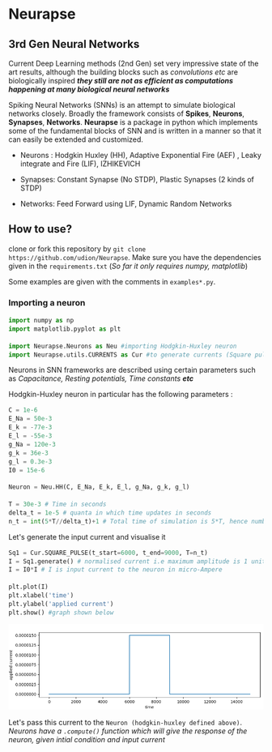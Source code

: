 # Neurapse

## 3rd Gen Neural Networks
Current Deep Learning methods (2nd Gen) set very impressive state of the art results, although the building blocks such as *convolutions etc* are biologically inspired ***they still are not as efficient as computations happening at many biological neural networks***

Spiking Neural Networks (SNNs) is an attempt to simulate biological networks closely. Broadly the framework consists of **Spikes**, **Neurons**, **Synapses**, **Networks**.
**Neurapse** is a package in python which implements some of the fundamental blocks of SNN and is written in a manner so that it can easily be extended and customized.

* Neurons : Hodgkin Huxley (HH), Adaptive Exponential Fire (AEF) , Leaky integrate and Fire (LIF), IZHIKEVICH

* Synapses: Constant Synapse (No STDP), Plastic Synapses (2 kinds of STDP)

* Networks: Feed Forward using LIF, Dynamic Random Networks

## How to use?
clone or fork this repository by `git clone https://github.com/udion/Neurapse`. Make sure you have the dependencies given in the `requirements.txt` (*So far it only requires numpy, matplotlib*)

Some examples are given with the comments in `examples*.py`. 

### Importing a neuron
```python
import numpy as np
import matplotlib.pyplot as plt

import Neurapse.Neurons as Neu #importing Hodgkin-Huxley neuron
import Neurapse.utils.CURRENTS as Cur #to generate currents (Square pulse in this example)
```

Neurons in SNN frameworks are described using certain parameters such as *Capacitance, Resting potentials, Time constants **etc***

Hodgkin-Huxley neuron in particular has the following parameters :
```python
C = 1e-6
E_Na = 50e-3
E_k = -77e-3
E_l = -55e-3
g_Na = 120e-3
g_k = 36e-3
g_l = 0.3e-3
I0 = 15e-6

Neuron = Neu.HH(C, E_Na, E_k, E_l, g_Na, g_k, g_l)

T = 30e-3 # Time in seconds
delta_t = 1e-5 # quanta in which time updates in seconds
n_t = int(5*T//delta_t)+1 # Total time of simulation is 5*T, hence number of time-steps is n_t
```
Let's generate the input current and visualise it
```python
Sq1 = Cur.SQUARE_PULSE(t_start=6000, t_end=9000, T=n_t)
I = Sq1.generate() # normalised current i.e maximum amplitude is 1 unit, of shape [1 X T]
I = I0*I # I is input current to the neuron in micro-Ampere 

plt.plot(I)
plt.xlabel('time')
plt.ylabel('applied current')
plt.show() #graph shown below
```
![](./neurapse_sqpulse.png)

Let's pass this current to the `Neuron (hodgkin-huxley defined above)`. *Neurons have a `.compute()` function which will give the response of the neuron, given intial condition and input current*










